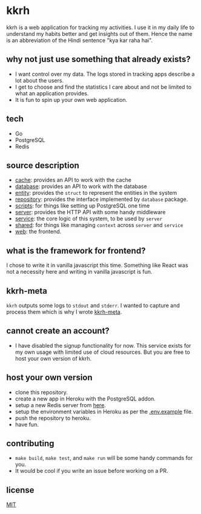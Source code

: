 # kkrh

kkrh is a web application for tracking my activities. I use it in my daily life to understand my habits better and get insights out of them. Hence the name is an abbreviation of the Hindi sentence "kya kar raha hai".

## why not just use something that already exists?

- I want control over my data. The logs stored in tracking apps describe a lot about the users.
- I get to choose and find the statistics I care about and not be limited to what an application provides.
- It is fun to spin up your own web application.

## tech

- Go
- PostgreSQL
- Redis

## source description

- [cache](./cache): provides an API to work with the cache 
- [database](./database): provides an API to work with the database 
- [entity](./entity): provides the `struct` to represent the entities in the system 
- [repository](./repository): provides the interface implemented by `database` package. 
- [scripts](./scripts): for things like setting up PostgreSQL one time
- [server](./server): provides the HTTP API with some handy middleware
- [service](./service): the core logic of this system, to be used by `server`
- [shared](./shared): for things like managing `context` across `server` and `service` 
- [web](./web): the frontend. 

## what is the framework for frontend?

I chose to write it in vanilla javascript this time. Something like React was not a necessity here and writing in vanilla javascript is fun. 

## kkrh-meta

`kkrh` outputs some logs to `stdout` and `stderr`. I wanted to capture and process them which is why I wrote [kkrh-meta](https://github.com/viveknathani/kkrh-meta/).

## cannot create an account?

- I have disabled the signup functionality for now. This service exists for my own usage with limited use of cloud resources. But you are free to host your own version of kkrh.

## host your own version

- clone this repository.
- create a new app in Heroku with the PostgreSQL addon.
- setup a new Redis server from [here](https://app.redislabs.com/).
- setup the environment variables in Heroku as per the [.env.example](./.env.example) file.
- push the repository to heroku.
- have fun.

## contributing

- `make build`, `make test`, and `make run` will be some handy commands for you. 
- It would be cool if you write an issue before working on a PR. 

## license

[MIT](./LICENSE)

